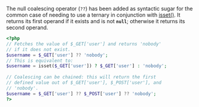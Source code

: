 The null coalescing operator (`??`) has been added as syntactic sugar for the common case of needing to use a ternary in conjunction with [isset()](https://www.php.net/manual/en/function.isset.php). It returns its first operand if it exists and is not **`null`**; otherwise it returns its second operand.

```php
<?php  
// Fetches the value of $_GET['user'] and returns 'nobody'  
// if it does not exist.  
$username = $_GET['user'] ?? 'nobody';  
// This is equivalent to:  
$username = isset($_GET['user']) ? $_GET['user'] : 'nobody';  
  
// Coalescing can be chained: this will return the first  
// defined value out of $_GET['user'], $_POST['user'], and  
// 'nobody'.  
$username = $_GET['user'] ?? $_POST['user'] ?? 'nobody';  
?>
```